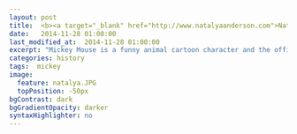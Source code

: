 ```yaml
---
layout: post
title:  <b><a target="_blank" href="http://www.natalyaanderson.com">Natalya Anderson</a></b> is a writer and former ballet dancer from Toronto, Canada. She completed an MA in Creative Writing at Anglia Ruskin University in Cambridge, England, and a Bachelor of Journalism at Ryerson University in Toronto.<br/><br/> She won the 2014 Bridport Prize for her poem, 'Clear Recent History', and the poem was highly commended at the 2015 Forward Prizes. Natalya was also one of four finalists for the 2015 Ballymaloe International Poetry Prize for her poem, 'Dance Therapy'. Her poetry and feature writing has appeared in <em>Poetry London</em>, <em>Prac Crit</em>, <em>The Moth</em>, <em>The Forward Book of Poetry</em> 2016, and other fine publications. Natalya founded The Poetry Extension in 2015, within which she aims to forge cross-Atlantic relationships between poets and dancers from Canada, Ireland, the UK, and the US through live events.
date:   2014-11-28 01:00:00
last_modified_at:  2014-11-28 01:00:00
excerpt: "Mickey Mouse is a funny animal cartoon character and the official mascot of..."
categories: history
tags:  mickey
image:
  feature: natalya.JPG
  topPosition: -50px
bgContrast: dark
bgGradientOpacity: darker
syntaxHighlighter: no
---
```


